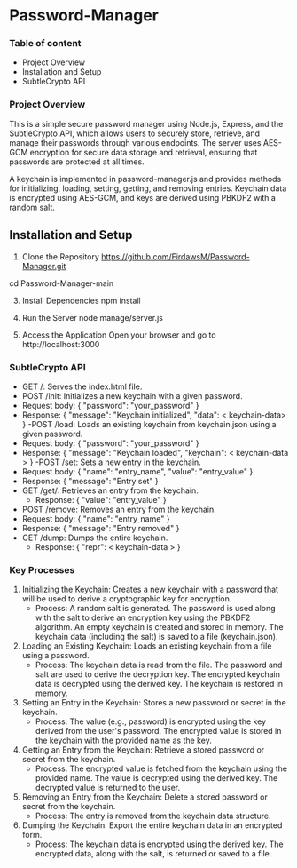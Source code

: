 # Password-Manager
### Table of content
- Project Overview
- Installation and Setup
- SubtleCrypto API

### Project Overview
This is a simple secure password manager using Node.js, Express, and the SubtleCrypto API, which allows users to securely store, retrieve, and manage their passwords through various endpoints. The server uses AES-GCM encryption for secure data storage and retrieval, ensuring that passwords are protected at all times.

A keychain is implemented in password-manager.js and provides methods for initializing, loading, setting, getting, and removing entries. Keychain data is encrypted using AES-GCM, and keys are derived using PBKDF2 with a random salt.

## Installation and Setup
1. Clone the Repository
https://github.com/FirdawsM/Password-Manager.git

cd Password-Manager-main

3.	Install Dependencies
npm install

4.	Run the Server
node manage/server.js

5.	Access the Application
Open your browser and go to http://localhost:3000

### SubtleCrypto API
- GET /: Serves the index.html file.
- POST /init: Initializes a new keychain with a given password.
 - Request body: { "password": "your_password" }
 - Response: { "message": "Keychain initialized", "data": < keychain-data> }
-POST /load: Loads an existing keychain from keychain.json using a given password.
 - Request body: { "password": "your_password" }
 - Response: { "message": "Keychain loaded", "keychain": < keychain-data > }
-POST /set: Sets a new entry in the keychain.
 - Request body: { "name": "entry_name", "value": "entry_value" }
 - Response: { "message": "Entry set" }
- GET /get/: Retrieves an entry from the keychain.
  - Response: { "value": "entry_value" }
- POST /remove: Removes an entry from the keychain.
 - Request body: { "name": "entry_name" }
 - Response: { "message": "Entry removed" }
- GET /dump: Dumps the entire keychain.
  - Response: { "repr": < keychain-data > }


### Key Processes
1.	Initializing the Keychain: Creates a new keychain with a password that will be used to derive a cryptographic key for encryption.
    - Process:
    A random salt is generated.
    The password is used along with the salt to derive an encryption key using the PBKDF2 algorithm.
    An empty keychain is created and stored in memory.
    The keychain data (including the salt) is saved to a file (keychain.json).
2.	Loading an Existing Keychain: Loads an existing keychain from a file using a password.
    - Process:
    The keychain data is read from the file.
    The password and salt are used to derive the decryption key.
    The encrypted keychain data is decrypted using the derived key.
    The keychain is restored in memory.
3.	Setting an Entry in the Keychain: Stores a new password or secret in the keychain.
	- Process:
    The value (e.g., password) is encrypted using the key derived from the user's password.
    The encrypted value is stored in the keychain with the provided name as the key.
4.	Getting an Entry from the Keychain: Retrieve a stored password or secret from the keychain.
	- Process:
    The encrypted value is fetched from the keychain using the provided name.
    The value is decrypted using the derived key.
    The decrypted value is returned to the user.
5.	Removing an Entry from the Keychain: Delete a stored password or secret from the keychain.
	- Process: The entry is removed from the keychain data structure.
6.	Dumping the Keychain: Export the entire keychain data in an encrypted form.
	- Process:
	The keychain data is encrypted using the derived key.
	The encrypted data, along with the salt, is returned or saved to a file.
